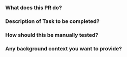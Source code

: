 ### What does this PR do?

### Description of Task to be completed?

### How should this be manually tested?

### Any background context you want to provide?